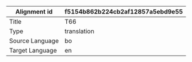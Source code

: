 |Alignment id | f5154b862b224cb2af12857a5ebd9e55
| --- | --- 
|Title | T66 
|Type | translation
|Source Language | bo
|Target Language | en